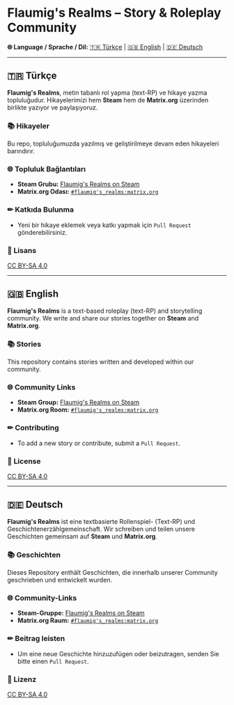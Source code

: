 # Flaumig's Realms – Story & Roleplay Community

**🌐 Language / Sprache / Dil:**
[🇹🇷 Türkçe](#-türkçe) | [🇬🇧 English](#-english) | [🇩🇪 Deutsch](#-deutsch)

---

## 🇹🇷 Türkçe

**Flaumig's Realms**, metin tabanlı rol yapma (text-RP) ve hikaye yazma topluluğudur.
Hikayelerimizi hem **Steam** hem de **Matrix.org** üzerinden birlikte yazıyor ve paylaşıyoruz.

### 📚 Hikayeler
Bu repo, topluluğumuzda yazılmış ve geliştirilmeye devam eden hikayeleri barındırır.

### 🌐 Topluluk Bağlantıları
- **Steam Grubu:** [Flaumig's Realms on Steam](https://steamcommunity.com/groups/FlaumigsRealms)
- **Matrix.org Odası:** [`#flaumig's_realms:matrix.org`](https://matrix.to/#/#flaumig's_realms:matrix.org)

### ✏ Katkıda Bulunma
- Yeni bir hikaye eklemek veya katkı yapmak için `Pull Request` gönderebilirsiniz.

### 📜 Lisans
[CC BY-SA 4.0](https://github.com/FuffyPal/Storys?tab=License-1-ov-file)

---

## 🇬🇧 English

**Flaumig's Realms** is a text-based roleplay (text-RP) and storytelling community.
We write and share our stories together on **Steam** and **Matrix.org**.

### 📚 Stories
This repository contains stories written and developed within our community.

### 🌐 Community Links
- **Steam Group:** [Flaumig's Realms on Steam](https://steamcommunity.com/groups/FlaumigsRealms)
- **Matrix.org Room:** [`#flaumig's_realms:matrix.org`](https://matrix.to/#/#flaumig's_realms:matrix.org)

### ✏ Contributing
- To add a new story or contribute, submit a `Pull Request`.

### 📜 License
[CC BY-SA 4.0](https://github.com/FuffyPal/Storys?tab=License-1-ov-file)

---

## 🇩🇪 Deutsch

**Flaumig's Realms** ist eine textbasierte Rollenspiel- (Text-RP) und Geschichtenerzählgemeinschaft.
Wir schreiben und teilen unsere Geschichten gemeinsam auf **Steam** und **Matrix.org**.

### 📚 Geschichten
Dieses Repository enthält Geschichten, die innerhalb unserer Community geschrieben und entwickelt wurden.

### 🌐 Community-Links
- **Steam-Gruppe:** [Flaumig's Realms on Steam](https://steamcommunity.com/groups/FlaumigsRealms)
- **Matrix.org Raum:** [`#flaumig's_realms:matrix.org`](https://matrix.to/#/#flaumig's_realms:matrix.org)

### ✏ Beitrag leisten
- Um eine neue Geschichte hinzuzufügen oder beizutragen, senden Sie bitte einen `Pull Request`.

### 📜 Lizenz
[CC BY-SA 4.0](https://github.com/FuffyPal/Storys?tab=License-1-ov-file)
